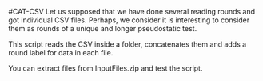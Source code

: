 #CAT-CSV
Let us supposed that we have done several reading rounds and got individual CSV files. Perhaps, we consider it is interesting to consider them as rounds of a unique and longer pseudostatic test.

This script reads the CSV inside a folder, concatenates them and adds a round label for data in each file.

You can extract files from InputFiles.zip and test the script.